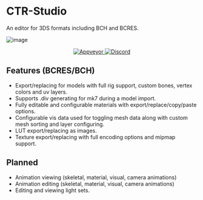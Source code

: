 # CTR-Studio
An editor for 3DS formats including BCH and BCRES.

![image](https://user-images.githubusercontent.com/13475262/188504837-c1040cc4-bbf5-4a90-90dc-3ad6dac1120c.png)

<p align="center">
    <a href="https://ci.appveyor.com/project/KillzXGaming/track-studio">
        <img src="https://ci.appveyor.com/api/projects/status/jqcx1xb06xp0txxa?svg=true"
            alt="Appveyor">
    </a>
    <a href="https://discord.gg/TjatyEE9NW">
        <img src="https://img.shields.io/discord/1034629789128065044" alt="Discord">
    </a>
</p>


## Features (BCRES/BCH)
- Export/replacing for models with full rig support, custom bones, vertex colors and uv layers.
- Supports .div generating for mk7 during a model import.
- Fully editable and configurable materials with export/replace/copy/paste options.
- Configurable vis data used for toggling mesh data along with custom mesh sorting and layer configuring.
- LUT export/replacing as images.
- Texture export/replacing with full encoding options and mipmap support.

## Planned
- Animation viewing (skeletal, material, visual, camera animations)
- Animation editing (skeletal, material, visual, camera animations)
- Editing and viewing light sets.
